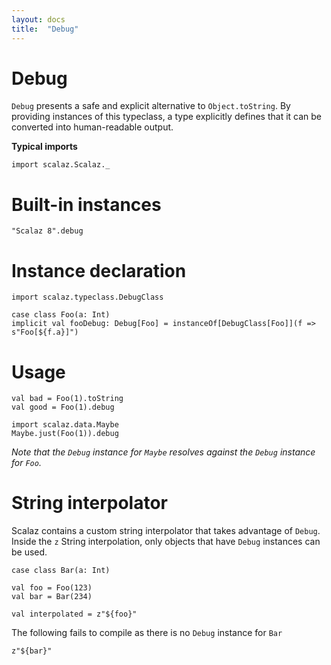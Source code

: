 ```yaml
---
layout: docs
title:  "Debug"
---
```


# Debug

`Debug` presents a safe and explicit alternative to `Object.toString`.
By providing instances of this typeclass, a type explicitly defines that it can be converted into human-readable output.

**Typical imports**

```tut:silent
import scalaz.Scalaz._
```

# Built-in instances

```tut
"Scalaz 8".debug
```

# Instance declaration

```tut
import scalaz.typeclass.DebugClass

case class Foo(a: Int)
implicit val fooDebug: Debug[Foo] = instanceOf[DebugClass[Foo]](f => s"Foo[${f.a}]")
```

# Usage

```tut
val bad = Foo(1).toString
val good = Foo(1).debug

import scalaz.data.Maybe
Maybe.just(Foo(1)).debug
```

*Note that the `Debug` instance for `Maybe` resolves against the `Debug` instance for `Foo`.*

# String interpolator

Scalaz contains a custom string interpolator that takes advantage of `Debug`.
Inside the `z` String interpolation, only objects that have `Debug` instances can be used.

```tut
case class Bar(a: Int)

val foo = Foo(123)
val bar = Bar(234)

val interpolated = z"${foo}"
```

The following fails to compile as there is no `Debug` instance for `Bar`

```tut:fail
z"${bar}"
```
